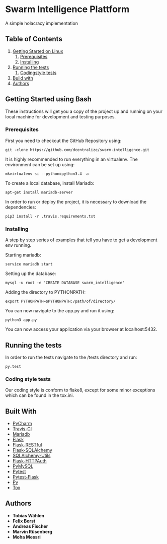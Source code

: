 # Swarm Intelligence Plattform

A simple holacracy implementation

## Table of Contents
1. [Getting Started on Linux](#linux)
    1. [Prerequisites](#linuxpre)
    2. [Installing](#linuxinstall)
2. [Running the tests](#test)
    1. [Codingstyle tests](#codingstyle)
3. [Build with](#tools)
4. [Authors](#authors)

## Getting Started using Bash <a name="linux"></a>
These instructions will get you a copy of the project up and running on your local machine for development and testing purposes.

### Prerequisites <a name="linuxpre"></a>
First you need to checkout the GitHub Repository using:
```
git -clone https://github.com/dcentralize/swarm-intelligence.git
```
It is highly recommended to run everything in an virtualenv. The environment can be set up using:
```
mkvirtualenv si --python=python3.4 -a
```
To create a local database, install Mariadb:
```
apt-get install mariadb-server
```
In order to run or deploy the project, it is necessary to download the dependencies:
```
pip3 install -r .travis.requirements.txt
```

### Installing <a name="linuxinstall"></a>
A step by step series of examples that tell you have to get a development env running.

Starting mariadb:
```
service mariadb start
```
Setting up the database:
```
mysql -u root -e 'CREATE DATABASE swarm_intelligence'
```
Adding the directory to PYTHONPATH:
```
export PYTHONPATH=$PYTHONPATH:/path/of/directory/
```
You can now navigate to the app.py and run it using:
```
python3 app.py
```
You can now access your application via your browser at localhost:5432.

## Running the tests <a name="tests"></a>
In order to run the tests navigate to the /tests directory and run:
```
py.test
```

### Coding style tests <a name="codingstyle"></a>
Our coding style is conform to flake8, except for some minor exceptions which can be found in the tox.ini.

## Built With <a name="tools"></a>
* [PyCharm](https://www.jetbrains.com/pycharm/)
* [Travis-CI](https://travis-ci.org/)
* [Mariadb](https://mariadb.org/)
* [Flask](http://flask.pocoo.org/docs/0.11/)
* [Flask-RESTful](https://flask-restful-cn.readthedocs.io/en/0.3.5/)
* [Flask-SQLAlchemy](http://flask-sqlalchemy.pocoo.org/2.1/)
* [SQLAlchemy-Utils](https://github.com/kvesteri/sqlalchemy-utils)
* [Flask-HTTPAuth](https://flask-httpauth.readthedocs.io/en/latest/)
* [PyMySQL](https://media.readthedocs.org/pdf/pymysql/latest/pymysql.pdf)
* [Pytest](http://doc.pytest.org/en/latest/)
* [Pytest-Flask](https://pytest-flask.readthedocs.io/en/latest/)
* [Py](https://pypi.python.org/pypi)
* [Tox](https://tox.readthedocs.io/en/latest/)

## Authors <a name="authors"></a>
* **Tobias Wählen**
* **Felix Borst**
* **Andreas Fischer**
* **Marvin Rüsenberg**
* **Moha Messri**
